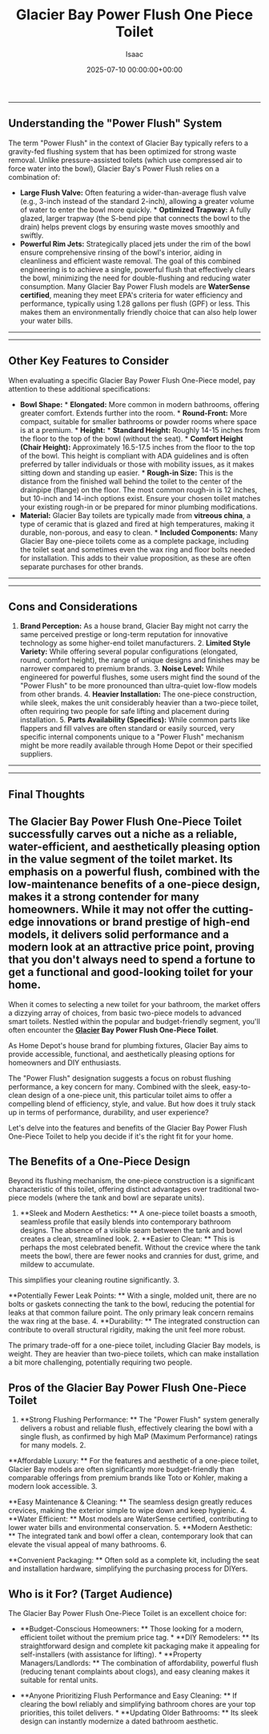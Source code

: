 ﻿---
title: Glacier Bay Power Flush One Piece Toilet
description: When it comes to selecting a new toilet for your bathroom, the market offers a dizzying array of choices, from basic two-piece models to advanced smart...
slug: /glacier-bay-power-flush-one-piece-toilet/
date: 2025-07-10 00:00:00+00:00
lastmod: 2025-07-10 00:00:00+03:00
author: Isaac
categories:
- Improvement
- Plumbing
tags:
- improvement
- glacier
- bay
layout: post
---
---
## Understanding the "Power Flush" System
The term "Power Flush" in the context of Glacier Bay typically refers to a gravity-fed flushing system that has been optimized for strong waste removal. Unlike pressure-assisted toilets (which use compressed air to force water into the bowl), Glacier Bay's Power Flush relies on a combination of:
* **Large Flush Valve:** Often featuring a wider-than-average flush valve (e.g., 3-inch instead of the standard 2-inch), allowing a greater volume of water to enter the bowl more quickly. * **Optimized Trapway:** A fully glazed, larger trapway (the S-bend pipe that connects the bowl to the drain) helps prevent clogs by ensuring waste moves smoothly and swiftly.
* **Powerful Rim Jets:** Strategically placed jets under the rim of the bowl ensure comprehensive rinsing of the bowl's interior, aiding in cleanliness and efficient waste removal.
The goal of this combined engineering is to achieve a single, powerful flush that effectively clears the bowl, minimizing the need for double-flushing and reducing water consumption. Many Glacier Bay Power Flush models are **WaterSense certified**, meaning they meet EPA's criteria for water efficiency and performance, typically using 1.28 gallons per flush (GPF) or less. This makes them an environmentally friendly choice that can also help lower your water bills.
---
---
## Other Key Features to Consider
When evaluating a specific Glacier Bay Power Flush One-Piece model, pay attention to these additional specifications:
* **Bowl Shape:** * **Elongated:** More common in modern bathrooms, offering greater comfort. Extends further into the room. * **Round-Front:** More compact, suitable for smaller bathrooms or powder rooms where space is at a premium. * **Height:** * **Standard Height:** Roughly 14-15 inches from the floor to the top of the bowl (without the seat). * **Comfort Height (Chair Height):** Approximately 16.5-17.5 inches from the floor to the top of the bowl.
This height is compliant with ADA guidelines and is often preferred by taller individuals or those with mobility issues, as it makes sitting down and standing up easier. * **Rough-in Size:** This is the distance from the finished wall behind the toilet to the center of the drainpipe (flange) on the floor. The most common rough-in is 12 inches, but 10-inch and 14-inch options exist. Ensure your chosen toilet matches your existing rough-in or be prepared for minor plumbing modifications.
* **Material:** Glacier Bay toilets are typically made from **vitreous china**, a type of ceramic that is glazed and fired at high temperatures, making it durable, non-porous, and easy to clean. * **Included Components:** Many Glacier Bay one-piece toilets come as a complete package, including the toilet seat and sometimes even the wax ring and floor bolts needed for installation. This adds to their value proposition, as these are often separate purchases for other brands.
---
---
## Cons and Considerations
1. **Brand Perception:** As a house brand, Glacier Bay might not carry the same perceived prestige or long-term reputation for innovative technology as some higher-end toilet manufacturers. 2. **Limited Style Variety:** While offering several popular configurations (elongated, round, comfort height), the range of unique designs and finishes may be narrower compared to premium brands. 3.
**Noise Level:** While engineered for powerful flushes, some users might find the sound of the "Power Flush" to be more pronounced than ultra-quiet low-flow models from other brands. 4. **Heavier Installation:** The one-piece construction, while sleek, makes the unit considerably heavier than a two-piece toilet, often requiring two people for safe lifting and placement during installation. 5.
**Parts Availability (Specifics):** While common parts like flappers and fill valves are often standard or easily sourced, very specific internal components unique to a "Power Flush" mechanism might be more readily available through Home Depot or their specified suppliers.
---
---
## Final Thoughts
The Glacier Bay Power Flush One-Piece Toilet successfully carves out a niche as a reliable, water-efficient, and aesthetically pleasing option in the value segment of the toilet market. Its emphasis on a powerful flush, combined with the low-maintenance benefits of a one-piece design, makes it a strong contender for many homeowners.
While it may not offer the cutting-edge innovations or brand prestige of high-end models, it delivers solid performance and a modern look at an attractive price point, proving that you don't always need to spend a fortune to get a functional and good-looking toilet for your home.
---

When it comes to selecting a new toilet for your bathroom, the market offers a dizzying array of choices, from basic two-piece models to advanced smart toilets. Nestled within the popular and budget-friendly segment, you'll often encounter the **[Glacier](https://pestpolicy.com/glacier-bays-everdean-vanity-brings-contemporary-flair/) Bay Power Flush One-Piece Toilet**.

As Home Depot's house brand for plumbing fixtures, Glacier Bay aims to provide accessible, functional, and aesthetically pleasing options for homeowners and DIY enthusiasts.

The "Power Flush" designation suggests a focus on robust flushing performance, a key concern for many. Combined with the sleek, easy-to-clean design of a one-piece unit, this particular toilet aims to offer a compelling blend of efficiency, style, and value. But how does it truly stack up in terms of performance, durability, and user experience?

Let's delve into the features and benefits of the Glacier Bay Power Flush One-Piece Toilet to help you decide if it's the right fit for your home.

##  The Benefits of a One-Piece Design

Beyond its flushing mechanism, the one-piece construction is a significant characteristic of this toilet, offering distinct advantages over traditional two-piece models (where the tank and bowl are separate units).

1. **Sleek and Modern Aesthetics: ** A one-piece toilet boasts a smooth, seamless profile that easily blends into contemporary bathroom designs. The absence of a visible seam between the tank and bowl creates a clean, streamlined look. 2. **Easier to Clean: ** This is perhaps the most celebrated benefit. Without the crevice where the tank meets the bowl, there are fewer nooks and crannies for dust, grime, and mildew to accumulate.

This simplifies your cleaning routine significantly. 3.

**Potentially Fewer Leak Points: ** With a single, molded unit, there are no bolts or gaskets connecting the tank to the bowl, reducing the potential for leaks at that common failure point. The only primary leak concern remains the wax ring at the base. 4. **Durability: ** The integrated construction can contribute to overall structural rigidity, making the unit feel more robust.

The primary trade-off for a one-piece toilet, including Glacier Bay models, is weight. They are heavier than two-piece toilets, which can make installation a bit more challenging, potentially requiring two people.

##  Pros of the Glacier Bay Power Flush One-Piece Toilet

1. **Strong Flushing Performance: ** The "Power Flush" system generally delivers a robust and reliable flush, effectively clearing the bowl with a single flush, as confirmed by high MaP (Maximum Performance) ratings for many models. 2.

**Affordable Luxury: ** For the features and aesthetic of a one-piece toilet, Glacier Bay models are often significantly more budget-friendly than comparable offerings from premium brands like Toto or Kohler, making a modern look accessible. 3.

**Easy Maintenance & Cleaning: ** The seamless design greatly reduces crevices, making the exterior simple to wipe down and keep hygienic. 4. **Water Efficient: ** Most models are WaterSense certified, contributing to lower water bills and environmental conservation. 5. **Modern Aesthetic: ** The integrated tank and bowl offer a clean, contemporary look that can elevate the visual appeal of many bathrooms. 6.

**Convenient Packaging: ** Often sold as a complete kit, including the seat and installation hardware, simplifying the purchasing process for DIYers.

##  Who is it For? (Target Audience)

The Glacier Bay Power Flush One-Piece Toilet is an excellent choice for:

* **Budget-Conscious Homeowners: ** Those looking for a modern, efficient toilet without the premium price tag. * **DIY Remodelers: ** Its straightforward design and complete kit packaging make it appealing for self-installers (with assistance for lifting). * **Property Managers/Landlords: ** The combination of affordability, powerful flush (reducing tenant complaints about clogs), and easy cleaning makes it suitable for rental units.

* **Anyone Prioritizing Flush Performance and Easy Cleaning: ** If clearing the bowl reliably and simplifying bathroom chores are your top priorities, this toilet delivers. * **Updating Older Bathrooms: ** Its sleek design can instantly modernize a dated bathroom aesthetic.

